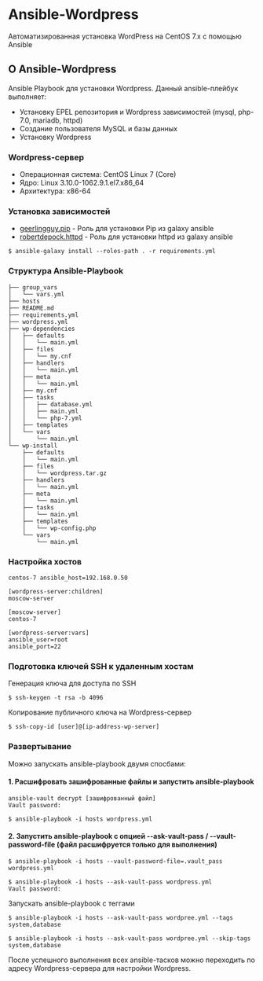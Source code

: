 # Ansible-Wordpress

Автоматизированная установка WordPress на CentOS 7.x с помощью Ansible

## O Ansible-Wordpress

Ansible Playbook для установки Wordpress. Данный ansible-плейбук выполняет:
    
* Установку EPEL репозитория и Wordpress зависимостей (mysql, php-7.0, mariadb, httpd)
* Создание пользователя MySQL и базы данных
* Установку Wordpress
        
### Wordpress-cервер

* Операционная система: CentOS Linux 7 (Core)
* Ядро: Linux 3.10.0-1062.9.1.el7.x86_64
* Архитектура: x86-64

### Установка зависимостей 

* [geerlingguy.pip](https://galaxy.ansible.com/geerlingguy/pip) - Роль для установки Pip из galaxy ansible
* [robertdepock.httpd](https://galaxy.ansible.com/robertdebock/httpd) - Роль для установки httpd из galaxy ansible

```
$ ansible-galaxy install --roles-path . -r requirements.yml
```

### Структура Ansible-Playbook

```
├── group_vars
│   └── vars.yml
├── hosts
├── README.md
├── requirements.yml
├── wordpress.yml
├── wp-dependencies
│   ├── defaults
│   │   └── main.yml
│   ├── files
│   │   └── my.cnf
│   ├── handlers
│   │   └── main.yml
│   ├── meta
│   │   └── main.yml
│   ├── my.cnf
│   ├── tasks
│   │   ├── database.yml
│   │   ├── main.yml
│   │   └── php-7.yml
│   ├── templates
│   └── vars
│       └── main.yml
└── wp-install
    ├── defaults
    │   └── main.yml
    ├── files
    │   └── wordpress.tar.gz
    ├── handlers
    │   └── main.yml
    ├── meta
    │   └── main.yml
    ├── tasks
    │   └── main.yml
    ├── templates
    │   └── wp-config.php
    └── vars
        └── main.yml
```

### Настройка хостов

```
centos-7 ansible_host=192.168.0.50 

[wordpress-server:children]
moscow-server

[moscow-server]
centos-7

[wordpress-server:vars]
ansible_user=root
ansible_port=22
```

### Подготовка ключей SSH к удаленным хостам

Генерация ключа для доступа по SSH

```
$ ssh-keygen -t rsa -b 4096
```

Копирование публичного ключа на Wordpress-сервер

```
$ ssh-copy-id [user]@[ip-address-wp-server]
```

### Развертывание

Можно запускать ansible-playbook двумя спосбами:

#### 1. Расшифровать зашифрованные файлы и запустить ansible-playbook

```
ansible-vault decrypt [зашифрованный файл]
Vault password:

$ ansible-playbook -i hosts wordpress.yml
```

#### 2. Запустить ansible-playbook с опцией --ask-vault-pass / --vault-password-file (файл расшифруется только для выполнения)

```
$ ansible-playbook -i hosts --vault-password-file=.vault_pass wordpress.yml
```
```
$ ansible-playbook -i hosts --ask-vault-pass wordpress.yml
Vault password:
```
Запускать ansible-playbook с теггами

```
$ ansible-playbook -i hosts --ask-vault-pass wordpree.yml --tags system,database
```
```
$ ansible-playbook -i hosts --ask-vault-pass wordpree.yml --skip-tags system,database
```

После успешного выполнения всех ansible-тасков можно переходить по адресу Wordpress-сервера для настройки Wordpress.
